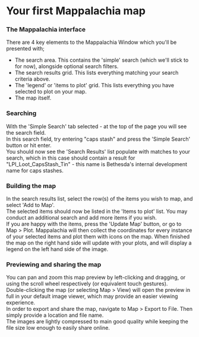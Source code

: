 # Your first Mappalachia map

### The Mappalachia interface
There are 4 key elements to the Mappalachia Window which you'll be presented with;
* The search area. This contains the 'simple' search (which we'll stick to for now), alongside optional search filters.
* The search results grid. This lists everything matching your search criteria above.
* The 'legend' or 'items to plot' grid. This lists everything you have selected to plot on your map.
* The map itself.

### Searching
With the 'Simple Search' tab selected - at the top of the page you will see the search field.<br/>
In this search field, try entering "caps stash" and press the 'Simple Search' button or hit enter.<br/>
You should now see the 'Search Results' list populate with matches to your search, which in this case should contain a result for "LPI_Loot_CapsStash_Tin" - this name is Bethesda's internal development name for caps stashes.<br/>

### Building the map
In the search results list, select the row(s) of the items you wish to map, and select 'Add to Map'.<br/>
The selected items should now be listed in the 'Items to plot' list. You may conduct an additional search and add more items if you wish.<br/>
If you are happy with the items, press the 'Update Map' button, or go to Map > Plot. Mappalachia will then collect the coordinates for every instance of your selected items and plot them with icons on the map. When finished the map on the right hand side will update with your plots, and will display a legend on the left hand side of the image.<br/>

### Previewing and sharing the map
You can pan and zoom this map preview by left-clicking and dragging, or using the scroll wheel respectively (or equivalent touch gestures).<br/>
Double-clicking the map (or selecting Map > View) will open the preview in full in your default image viewer, which may provide an easier viewing experience.<br/>
In order to export and share the map, navigate to Map > Export to File. Then simply provide a location and file name.<br/>
The images are lightly compressed to main good quality while keeping the file size low enough to easily share online.
